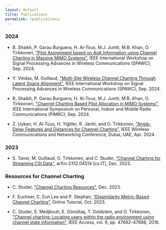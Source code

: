 ```yaml
---
layout: default
title: Publications
permalink: /publications/
---
```


### 2024
- B. Shaikh, P. Garau Burguera, H. Al-Tous, M.J. Juntti, M.B. Khan, O. Tirkkonen, ["Pilot Assignment based on AoA Information using Channel Charting in Massive MIMO Systems"](https://research.aalto.fi/en/publications/pilot-assignment-based-on-aoa-information-using-channel-charting-), IEEE International Workshop on Signal Processing Advances in Wireless Communications (SPAWC), Sep. 2024.

- Y. Vindas, M. Guillaud, ["Multi-Site Wireless Channel Charting Through Latent Space Alignment"](https://hal.science/hal-04685466), IEEE International Workshop on Signal Processing Advances in Wireless Communications (SPAWC), Sep. 2024.

- B. Shaikh, P. Garau Burguera, H. Al-Tous, M.J. Juntti, M.B. Khan, O. Tirkkonen, ["Channel Charting Based Pilot Allocation in MIMO Systems"](https://research.aalto.fi/en/publications/channel-charting-based-pilot-allocation-in-mimo-systems), IEEE International Symposium on Personal, Indoor and Mobile Radio Communications (PIMRC), Sep. 2024.

- Z. Uykan, H. Al-Tous, H. Yiğitler, R. Jäntti, and O. Tirkkonen, ["Angle-Delay Features and Distances for Channel Charting"](https://ieeexplore.ieee.org/document/10571176), IEEE Wireless Communications and Networking Conference, Dubai, UAE, Apr. 2024.

### 2023
- S. Taner, M. Guillaud, O. Tirkkonen, and C. Studer, ["Channel Charting for Streaming CSI Data"](https://arxiv.org/abs/2312.04514), arXiv:2312.04514 [cs.IT], Dec. 2023.

### Resources for Channel Charting
- C. Studer, ["Channel Charting Resources"](https://channelcharting.github.io), Dec. 2023.

- F. Euchner, C. Eun Lee and P. Stephan, [“Dissimilarity Metric-Based Channel Charting”](https://dichasus.inue.uni-stuttgart.de/tutorials/tutorial/dissimilarity-metric-channelcharting/), Online Tutorial, Oct. 2023.

- C. Studer, S. Medjkouh, E. Gönültaş, T. Goldstein, and O. Tirkkonen, ["Channel charting: Locating users within the radio environment using channel state information"](https://ieeexplore.ieee.org/abstract/document/8444621), IEEE Access, vol. 6, pp. 47682–47698, 2018.
